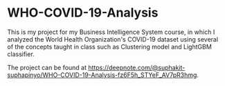 # WHO-COVID-19-Analysis
This is my project for my Business Intelligence System course, in which I analyzed the World Health Organization's COVID-19 dataset using several of the concepts taught in class such as Clustering model and LightGBM classifier.

The project can be found at https://deepnote.com/@suphakit-suphapinyo/WHO-COVID-19-Analysis-fz6F5h_STYeF_AV7pR3hmg.
